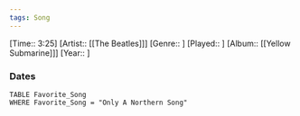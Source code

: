 ```yaml
---
tags: Song  
---
```

[Time:: 3:25]
[Artist:: [[The Beatles]]]
[Genre:: ]
[Played:: ]
[Album:: [[Yellow Submarine]]]
[Year:: ]
### Dates
````dataview
TABLE Favorite_Song
WHERE Favorite_Song = "Only A Northern Song"
````